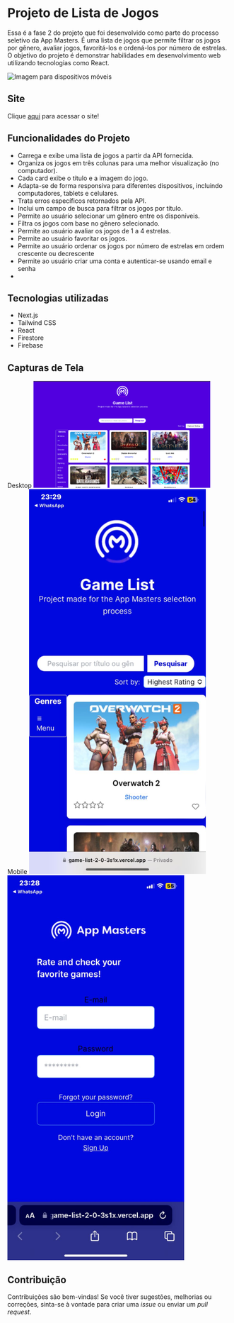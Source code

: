 # Projeto de Lista de Jogos

Essa é a fase 2 do projeto que foi desenvolvido como parte do processo seletivo da App Masters. É uma lista de jogos que permite filtrar os jogos por gênero, avaliar jogos, favoritá-los e ordená-los por número de estrelas. O objetivo do projeto é demonstrar habilidades em desenvolvimento web utilizando tecnologias como React.


<img src="previews/Screencast from 2023-07-16 20-59-25.gif" alt="Imagem para dispositivos móveis" width="800">


## Site

Clique [aqui](https://game-list-2-0-3s1x.vercel.app/pages/auth/sign-in) para acessar o site!


## Funcionalidades do Projeto

- Carrega e exibe uma lista de jogos a partir da API fornecida.
- Organiza os jogos em três colunas para uma melhor visualização (no computador).
- Cada card exibe o título e a imagem do jogo.
- Adapta-se de forma responsiva para diferentes dispositivos, incluindo computadores, tablets e celulares.
- Trata erros específicos retornados pela API.
- Inclui um campo de busca para filtrar os jogos por título.
- Permite ao usuário selecionar um gênero entre os disponíveis.
- Filtra os jogos com base no gênero selecionado.
- Permite ao usuário avaliar os jogos de 1 a 4 estrelas.
- Permite ao usuário favoritar os jogos.
- Permite ao usuário ordenar os jogos por número de estrelas em ordem crescente ou decrescente
- Permite ao usuário criar uma conta e autenticar-se usando email e senha
- 
## Tecnologias utilizadas

- Next.js
- Tailwind CSS
- React
- Firestore
- Firebase

## Capturas de Tela
Desktop
<img src="previews/pc.png" alt="Imagem para dispositivos móveis" width="400">
Mobile
<img src="previews/mobile.jpeg" alt="Imagem para dispositivos móveis" width="400">
<img src="previews/mobile2.jpeg" alt="Imagem para dispositivos móveis" width="400">

## Contribuição

Contribuições são bem-vindas! Se você tiver sugestões, melhorias ou correções, sinta-se à vontade para criar uma _issue_ ou enviar um _pull request_.
